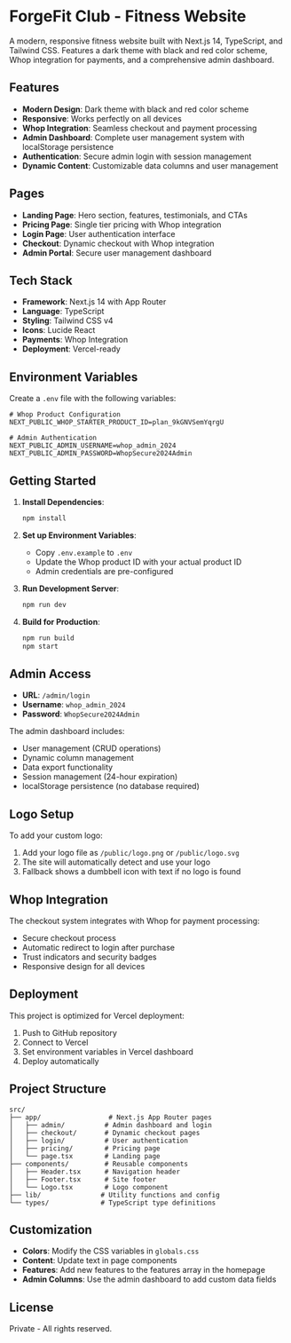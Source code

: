 # ForgeFit Club - Fitness Website

A modern, responsive fitness website built with Next.js 14, TypeScript, and Tailwind CSS. Features a dark theme with black and red color scheme, Whop integration for payments, and a comprehensive admin dashboard.

## Features

- **Modern Design**: Dark theme with black and red color scheme
- **Responsive**: Works perfectly on all devices
- **Whop Integration**: Seamless checkout and payment processing
- **Admin Dashboard**: Complete user management system with localStorage persistence
- **Authentication**: Secure admin login with session management
- **Dynamic Content**: Customizable data columns and user management

## Pages

- **Landing Page**: Hero section, features, testimonials, and CTAs
- **Pricing Page**: Single tier pricing with Whop integration
- **Login Page**: User authentication interface
- **Checkout**: Dynamic checkout with Whop integration
- **Admin Portal**: Secure user management dashboard

## Tech Stack

- **Framework**: Next.js 14 with App Router
- **Language**: TypeScript
- **Styling**: Tailwind CSS v4
- **Icons**: Lucide React
- **Payments**: Whop Integration
- **Deployment**: Vercel-ready

## Environment Variables

Create a `.env` file with the following variables:

```env
# Whop Product Configuration
NEXT_PUBLIC_WHOP_STARTER_PRODUCT_ID=plan_9kGNVSemYqrgU

# Admin Authentication
NEXT_PUBLIC_ADMIN_USERNAME=whop_admin_2024
NEXT_PUBLIC_ADMIN_PASSWORD=WhopSecure2024Admin
```

## Getting Started

1. **Install Dependencies**:
   ```bash
   npm install
   ```

2. **Set up Environment Variables**:
   - Copy `.env.example` to `.env`
   - Update the Whop product ID with your actual product ID
   - Admin credentials are pre-configured

3. **Run Development Server**:
   ```bash
   npm run dev
   ```

4. **Build for Production**:
   ```bash
   npm run build
   npm start
   ```

## Admin Access

- **URL**: `/admin/login`
- **Username**: `whop_admin_2024`
- **Password**: `WhopSecure2024Admin`

The admin dashboard includes:
- User management (CRUD operations)
- Dynamic column management
- Data export functionality
- Session management (24-hour expiration)
- localStorage persistence (no database required)

## Logo Setup

To add your custom logo:
1. Add your logo file as `/public/logo.png` or `/public/logo.svg`
2. The site will automatically detect and use your logo
3. Fallback shows a dumbbell icon with text if no logo is found

## Whop Integration

The checkout system integrates with Whop for payment processing:
- Secure checkout process
- Automatic redirect to login after purchase
- Trust indicators and security badges
- Responsive design for all devices

## Deployment

This project is optimized for Vercel deployment:

1. Push to GitHub repository
2. Connect to Vercel
3. Set environment variables in Vercel dashboard
4. Deploy automatically

## Project Structure

```
src/
├── app/                 # Next.js App Router pages
│   ├── admin/          # Admin dashboard and login
│   ├── checkout/       # Dynamic checkout pages
│   ├── login/          # User authentication
│   ├── pricing/        # Pricing page
│   └── page.tsx        # Landing page
├── components/         # Reusable components
│   ├── Header.tsx      # Navigation header
│   ├── Footer.tsx      # Site footer
│   └── Logo.tsx        # Logo component
├── lib/               # Utility functions and config
└── types/             # TypeScript type definitions
```

## Customization

- **Colors**: Modify the CSS variables in `globals.css`
- **Content**: Update text in page components
- **Features**: Add new features to the features array in the homepage
- **Admin Columns**: Use the admin dashboard to add custom data fields

## License

Private - All rights reserved.